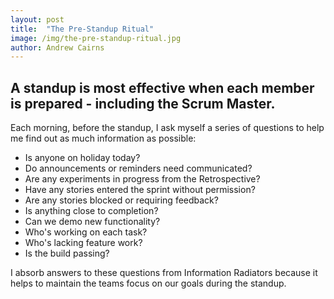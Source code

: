 ```yaml
---
layout: post
title:  "The Pre-Standup Ritual"
image: /img/the-pre-standup-ritual.jpg
author: Andrew Cairns
---
```


##  A standup is most effective when each member is prepared - including the Scrum Master.

Each morning, before the standup, I ask myself a series of questions to help me find out as much information as possible:

- Is anyone on holiday today?
- Do announcements or reminders need communicated?
- Are any experiments in progress from the Retrospective?
- Have any stories entered the sprint without permission?
- Are any stories blocked or requiring feedback?
- Is anything close to completion?
- Can we demo new functionality?
- Who's working on each task?
- Who's lacking feature work?
- Is the build passing?

I absorb answers to these questions from Information Radiators because it helps to maintain the teams focus on our goals during the standup.

